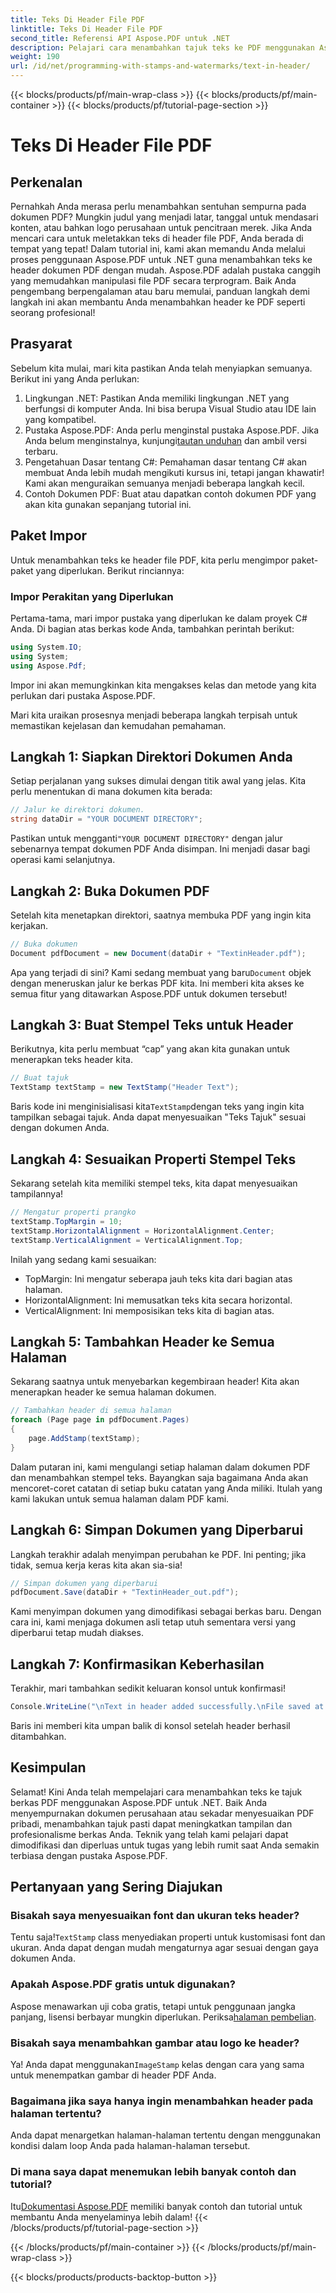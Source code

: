```yaml
---
title: Teks Di Header File PDF
linktitle: Teks Di Header File PDF
second_title: Referensi API Aspose.PDF untuk .NET
description: Pelajari cara menambahkan tajuk teks ke PDF menggunakan Aspose.PDF for .NET dengan tutorial langkah demi langkah ini. Sempurnakan dokumen Anda secara efisien dan efektif.
weight: 190
url: /id/net/programming-with-stamps-and-watermarks/text-in-header/
---
```


{{< blocks/products/pf/main-wrap-class >}}
{{< blocks/products/pf/main-container >}}
{{< blocks/products/pf/tutorial-page-section >}}

# Teks Di Header File PDF

## Perkenalan

Pernahkah Anda merasa perlu menambahkan sentuhan sempurna pada dokumen PDF? Mungkin judul yang menjadi latar, tanggal untuk mendasari konten, atau bahkan logo perusahaan untuk pencitraan merek. Jika Anda mencari cara untuk meletakkan teks di header file PDF, Anda berada di tempat yang tepat! Dalam tutorial ini, kami akan memandu Anda melalui proses penggunaan Aspose.PDF untuk .NET guna menambahkan teks ke header dokumen PDF dengan mudah. Aspose.PDF adalah pustaka canggih yang memudahkan manipulasi file PDF secara terprogram. Baik Anda pengembang berpengalaman atau baru memulai, panduan langkah demi langkah ini akan membantu Anda menambahkan header ke PDF seperti seorang profesional!

## Prasyarat

Sebelum kita mulai, mari kita pastikan Anda telah menyiapkan semuanya. Berikut ini yang Anda perlukan:

1. Lingkungan .NET: Pastikan Anda memiliki lingkungan .NET yang berfungsi di komputer Anda. Ini bisa berupa Visual Studio atau IDE lain yang kompatibel.
2.  Pustaka Aspose.PDF: Anda perlu menginstal pustaka Aspose.PDF. Jika Anda belum menginstalnya, kunjungi[tautan unduhan](https://releases.aspose.com/pdf/net/) dan ambil versi terbaru.
3. Pengetahuan Dasar tentang C#: Pemahaman dasar tentang C# akan membuat Anda lebih mudah mengikuti kursus ini, tetapi jangan khawatir! Kami akan menguraikan semuanya menjadi beberapa langkah kecil.
4. Contoh Dokumen PDF: Buat atau dapatkan contoh dokumen PDF yang akan kita gunakan sepanjang tutorial ini.

## Paket Impor

Untuk menambahkan teks ke header file PDF, kita perlu mengimpor paket-paket yang diperlukan. Berikut rinciannya:

### Impor Perakitan yang Diperlukan

Pertama-tama, mari impor pustaka yang diperlukan ke dalam proyek C# Anda. Di bagian atas berkas kode Anda, tambahkan perintah berikut:

```csharp
using System.IO;
using System;
using Aspose.Pdf;
```

Impor ini akan memungkinkan kita mengakses kelas dan metode yang kita perlukan dari pustaka Aspose.PDF.

Mari kita uraikan prosesnya menjadi beberapa langkah terpisah untuk memastikan kejelasan dan kemudahan pemahaman.

## Langkah 1: Siapkan Direktori Dokumen Anda

Setiap perjalanan yang sukses dimulai dengan titik awal yang jelas. Kita perlu menentukan di mana dokumen kita berada:

```csharp
// Jalur ke direktori dokumen.
string dataDir = "YOUR DOCUMENT DIRECTORY";
```

 Pastikan untuk mengganti`"YOUR DOCUMENT DIRECTORY"` dengan jalur sebenarnya tempat dokumen PDF Anda disimpan. Ini menjadi dasar bagi operasi kami selanjutnya.

## Langkah 2: Buka Dokumen PDF

Setelah kita menetapkan direktori, saatnya membuka PDF yang ingin kita kerjakan.

```csharp
// Buka dokumen
Document pdfDocument = new Document(dataDir + "TextinHeader.pdf");
```

 Apa yang terjadi di sini? Kami sedang membuat yang baru`Document` objek dengan meneruskan jalur ke berkas PDF kita. Ini memberi kita akses ke semua fitur yang ditawarkan Aspose.PDF untuk dokumen tersebut!

## Langkah 3: Buat Stempel Teks untuk Header

Berikutnya, kita perlu membuat “cap” yang akan kita gunakan untuk menerapkan teks header kita.

```csharp
// Buat tajuk
TextStamp textStamp = new TextStamp("Header Text");
```

 Baris kode ini menginisialisasi kita`TextStamp`dengan teks yang ingin kita tampilkan sebagai tajuk. Anda dapat menyesuaikan "Teks Tajuk" sesuai dengan dokumen Anda. 

## Langkah 4: Sesuaikan Properti Stempel Teks

Sekarang setelah kita memiliki stempel teks, kita dapat menyesuaikan tampilannya!

```csharp
// Mengatur properti prangko
textStamp.TopMargin = 10;
textStamp.HorizontalAlignment = HorizontalAlignment.Center;
textStamp.VerticalAlignment = VerticalAlignment.Top;
```

Inilah yang sedang kami sesuaikan:
- TopMargin: Ini mengatur seberapa jauh teks kita dari bagian atas halaman.
- HorizontalAlignment: Ini memusatkan teks kita secara horizontal.
- VerticalAlignment: Ini memposisikan teks kita di bagian atas.

## Langkah 5: Tambahkan Header ke Semua Halaman

Sekarang saatnya untuk menyebarkan kegembiraan header! Kita akan menerapkan header ke semua halaman dokumen.

```csharp
// Tambahkan header di semua halaman
foreach (Page page in pdfDocument.Pages)
{
    page.AddStamp(textStamp);
}
```

Dalam putaran ini, kami mengulangi setiap halaman dalam dokumen PDF dan menambahkan stempel teks. Bayangkan saja bagaimana Anda akan mencoret-coret catatan di setiap buku catatan yang Anda miliki. Itulah yang kami lakukan untuk semua halaman dalam PDF kami.

## Langkah 6: Simpan Dokumen yang Diperbarui

Langkah terakhir adalah menyimpan perubahan ke PDF. Ini penting; jika tidak, semua kerja keras kita akan sia-sia!

```csharp
// Simpan dokumen yang diperbarui
pdfDocument.Save(dataDir + "TextinHeader_out.pdf");
```

Kami menyimpan dokumen yang dimodifikasi sebagai berkas baru. Dengan cara ini, kami menjaga dokumen asli tetap utuh sementara versi yang diperbarui tetap mudah diakses.

## Langkah 7: Konfirmasikan Keberhasilan

Terakhir, mari tambahkan sedikit keluaran konsol untuk konfirmasi!

```csharp
Console.WriteLine("\nText in header added successfully.\nFile saved at " + dataDir);
```

Baris ini memberi kita umpan balik di konsol setelah header berhasil ditambahkan.

## Kesimpulan

Selamat! Kini Anda telah mempelajari cara menambahkan teks ke tajuk berkas PDF menggunakan Aspose.PDF untuk .NET. Baik Anda menyempurnakan dokumen perusahaan atau sekadar menyesuaikan PDF pribadi, menambahkan tajuk pasti dapat meningkatkan tampilan dan profesionalisme berkas Anda. Teknik yang telah kami pelajari dapat dimodifikasi dan diperluas untuk tugas yang lebih rumit saat Anda semakin terbiasa dengan pustaka Aspose.PDF.

## Pertanyaan yang Sering Diajukan

### Bisakah saya menyesuaikan font dan ukuran teks header?
 Tentu saja!`TextStamp` class menyediakan properti untuk kustomisasi font dan ukuran. Anda dapat dengan mudah mengaturnya agar sesuai dengan gaya dokumen Anda.

### Apakah Aspose.PDF gratis untuk digunakan?
Aspose menawarkan uji coba gratis, tetapi untuk penggunaan jangka panjang, lisensi berbayar mungkin diperlukan. Periksa[halaman pembelian](https://purchase.aspose.com/buy).

### Bisakah saya menambahkan gambar atau logo ke header?
 Ya! Anda dapat menggunakan`ImageStamp` kelas dengan cara yang sama untuk menempatkan gambar di header PDF Anda.

### Bagaimana jika saya hanya ingin menambahkan header pada halaman tertentu?
Anda dapat menargetkan halaman-halaman tertentu dengan menggunakan kondisi dalam loop Anda pada halaman-halaman tersebut.

### Di mana saya dapat menemukan lebih banyak contoh dan tutorial?
 Itu[Dokumentasi Aspose.PDF](https://reference.aspose.com/pdf/net/) memiliki banyak contoh dan tutorial untuk membantu Anda menyelaminya lebih dalam!
{{< /blocks/products/pf/tutorial-page-section >}}

{{< /blocks/products/pf/main-container >}}
{{< /blocks/products/pf/main-wrap-class >}}

{{< blocks/products/products-backtop-button >}}
